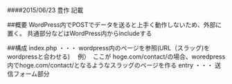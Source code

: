 ####2015/06/23 豊作 記載


##概要
WordPress内でPOSTでデータを送ると上手く動作しないため、外部に置く。
共通部分などはWordPress内からincludeする


##構成
index.php ・・・ wordpress内のページを参照(URL（スラッグ)をwordpressと合わせる)
			　例）　ここが hoge.com/contact/の場合、woredpress内でhoge.com/contact/となるようなスラッグのページを作る
entry ・・・ 送信フォーム部分
